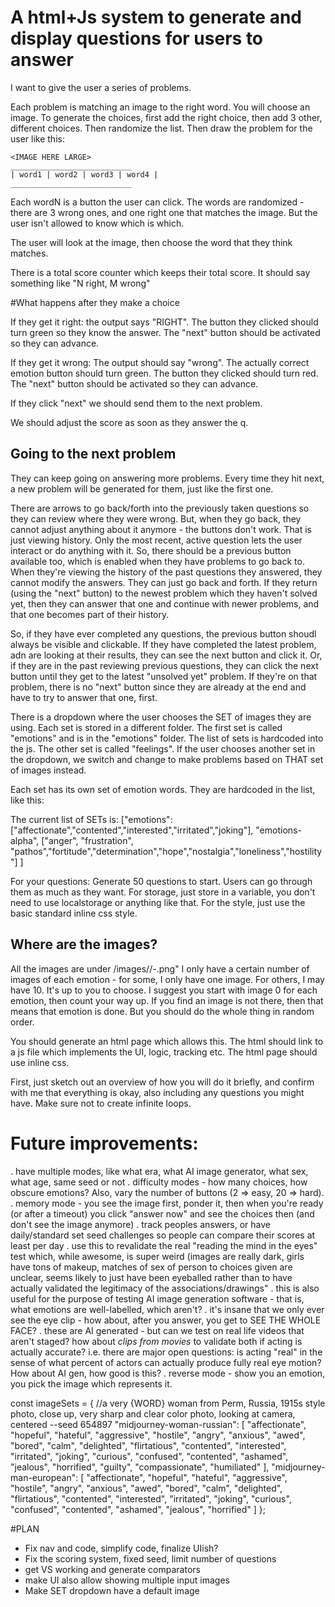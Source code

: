# A html+Js system to generate and display questions for users to answer

I want to give the user a series of problems.

Each problem is matching an image to the right word. You will choose an image. To generate the choices, first add the right choice, then add 3 other, different choices. Then randomize the list.  Then draw the problem for the user like this:


    <IMAGE HERE LARGE>
    ___________________________
    | word1 | word2 | word3 | word4 |
    ___________________________


   <score area>
    <results area>

Each wordN is a button the user can click. The words are randomized - there are 3 wrong ones, and one right one that matches the image.
But the user isn't allowed to know which is which.

The user will look at the image, then choose the word that they think matches.

There is a total score counter which keeps their total score. It should say something like "N right, M wrong"

#What happens after they make a choice

If they get it right: the output says "RIGHT". The button they clicked should turn green so they know the answer.
The "next" button should be activated so they can advance.

If they get it wrong: The output should say "wrong".  The actually correct emotion button should turn green.
The button they clicked should turn red.  The "next" button should be activated so they can advance.

If they click "next" we should send them to the next problem.

We should adjust the score as soon as they answer the q.

## Going to the next problem

They can keep going on answering more problems. Every time they hit next, a new problem will be generated for them, just like the first one.

There are arrows to go back/forth into the previously taken questions so they can review where they were wrong. But, when they go back, they cannot adjust anything about it anymore - the buttons don't work. That is just viewing history. Only the most recent, active question lets the user interact or do anything with it.
So, there should be a previous button available too, which is enabled when they have problems to go back to. When they're viewing the history of the past questions they answered, they cannot modify the answers.  They can just go back and forth.
If they return (using the "next" button) to the newest problem which they haven't solved yet, then they can answer that one and continue with newer problems, and that one becomes part of their history.

So, if they have ever completed any questions, the previous button shoudl always be visible and clickable. If they have completed the latest problem, adn are looking at their results, they can see the next button and click it. Or, if they are in the past reviewing previous questions, they can click the next button until they get to the latest "unsolved yet" problem. If they're on that problem, there is no "next" button since they are already at the end and have to try to answer that one, first.

There is a dropdown where the user chooses the SET of images they are using. Each set is stored in a different folder. The first set is called "emotions" and is in the "emotions" folder.  The list of sets is hardcoded into the js. The other set is called "feelings". If the user chooses another set in the dropdown, we switch and change to make problems based on THAT set of images instead.

Each set has its own set of emotion words. They are hardcoded in the list, like this:

The current list of SETs is: ["emotions": ["affectionate","contented","interested","irritated","joking"], "emotions-alpha", ["anger", "frustration", "pathos","fortitude","determination","hope","nostalgia","loneliness","hostility"] ]

For your questions: Generate 50 questions to start.  Users can go through them as much as they want. For storage, just store in a variable, you don't need to use localstorage or anything like that. For the style, just use the basic standard inline css style.

## Where are the images?

All the images are under /images/<SETNAME>/<emotion name>-<N>.png" I only have a certain number of images of each emotion - for some, I only have one image. For others, I may have 10. It's up to you to choose. I suggest you start with image 0 for each emotion, then count your way up. If you find an image is not there, then that means that emotion is done. But you should do the whole thing in random order.

You should generate an html page which allows this.  The html should link to a js file which implements the UI, logic, tracking etc. The html page should use inline css.

First, just sketch out an overview of how you will do it briefly, and confirm with me that everything is okay, also including any questions you might have. Make sure not to create infinite loops.

# Future improvements:

 . have multiple modes, like what era, what AI image generator, what sex, what age, same seed or not
 . difficulty modes - how many choices, how obscure emotions?  Also, vary the number of buttons (2 => easy, 20 => hard).
 . memory mode - you see the image first, ponder it, then when you're ready (or after a timeout) you click "answer now" and see the choices then (and don't see the image anymore)
 . track peoples answers, or have daily/standard set seed challenges so people can compare their scores at least per day
 . use this to revalidate the real "reading the mind in the eyes" test which, while awesome, is super weird (images are really dark, girls have tons of makeup, matches of sex of person to choices given are unclear, seems likely to just have been eyeballed rather than to have actually validated the legitimacy of the associations/drawings"
 . this is also useful for the purpose of testing AI image generation software - that is, what emotions are well-labelled, which aren't?
 . it's insane that we only ever see the eye clip - how about, after you answer, you get to SEE THE WHOLE FACE?
 . these are AI generated - but can we test on real life videos that aren't staged? how about *clips from movies* to validate both if acting is actually accurate?  i.e. there are major open questions: is acting "real" in the sense of what percent of actors can actually produce fully real eye motion? How about AI gen, how good is this?
 . reverse mode - show you an emotion, you pick the image which represents it.


 const imageSets = {
  //a very {WORD} woman from Perm, Russia, 1915s style photo, close up, very sharp and clear color photo, looking at camera, centered --seed 654897
  "midjourney-woman-russian": [
    "affectionate",
    "hopeful",
    "hateful",
    "aggressive",
    "hostile",
    "angry",
    "anxious",
    "awed",
    "bored",
    "calm",
    "delighted",
    "flirtatious",
    "contented",
    "interested",
    "irritated",
    "joking",
    "curious",
    "confused",
    "contented",
    "ashamed",
    "jealous",
    "horrified",
    "guilty",
    "compassionate",
    "humiliated"
  ],
  "midjourney-man-european": [
    "affectionate",
    "hopeful",
    "hateful",
    "aggressive",
    "hostile",
    "angry",
    "anxious",
    "awed",
    "bored",
    "calm",
    "delighted",
    "flirtatious",
    "contented",
    "interested",
    "irritated",
    "joking",
    "curious",
    "confused",
    "contented",
    "ashamed",
    "jealous",
    "horrified"
  ]
};


#PLAN

* Fix nav and code, simplify code, finalize UIish?
* Fix the scoring system, fixed seed, limit number of questions
* get VS working and generate comparators
* make UI also allow showing multiple input images
* Make SET dropdown have a default image


